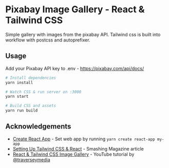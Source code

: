 # Pixabay Image Gallery - React & Tailwind CSS

Simple gallery with images from the pixabay API. Tailwind css is built into workflow with postcss and autoprefixer.

## Usage

Add your Pixabay API key to .env - https://pixabay.com/api/docs/

```sh
# Install dependencies
yarn install

# Watch CSS & run server on :3000
yarn start

# Build CSS and assets
yarn run build
```

## Acknowledgements

- [Create React App](https://create-react-app.dev/) - Set web app by running `yarn create react-app my-app`
- [Setting Up Tailwind CSS & React](https://www.smashingmagazine.com/2020/02/tailwindcss-react-project/) - Smashing Magazine article
- [React & Tailwind CSS Image Gallery](https://youtu.be/FiGmAI5e91M) - YouTube tutorial by [@traverseymedia](https://www.traverseymedia.com)
